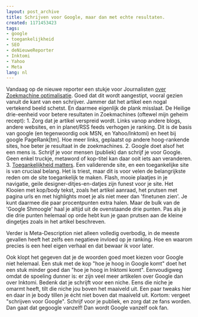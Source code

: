 ```yaml
---
layout: post_archive
title: Schrijven voor Google, maar dan met echte resultaten.
created: 1171453423
tags:
- google
- toegankelijkheid
- SEO
- deNieuweReporter
- Inktomi
- Yahoo
- Meta
lang: nl
---
```

Vandaag op de nieuwe reporter een stukje voor Journalisten [over Zoekmachine optimalisatie](http://www.denieuwereporter.nl/?p=780). Goed dat dit wordt aangestipt, vooral gezien vanuit de kant van een schrijver. Jammer dat het artikel een nogal vertekend beeld schetst. En daarmee eigenlijk de plank misslaat. De Heilige drie-eenheid voor betere resultaten in Zoekmachines (oftewel mijn geheim recept): <!--break-->1. Zorg dat je artikel verspreid wordt. Links vanop andere blogs, andere websites, en in planet/RSS feeds verhogen je ranking. Dit is de basis van google (en tegenwoordig ook MSN, en Yahoo/Inktomi) en heet bij google PageRank[tm]. Hoe meer links, geplaatst op andere hoog-rankende sites, hoe beter je resultaat in de zoekmachines. 
2. Google doet alsof het een mens is. Schrijf je voor mensen (publiek) dan schrijf je voor Google. Geen enkel truckje, metaword of kop-titel kan daar ooit iets aan veranderen.
3. [Toegankelijkheid matters](http://bler.webschuur.com/belangrijke_reden_voor_een_toegankelijke_website_zoekmachines). Een validerende site, en een toegankelijke site is van cruciaal belang. Het is triest, maar dit is voor velen de belangrijkste reden om de site toegankelijk te maken. Flash, mooie plaatjes in je navigatie, geile designer-ditjes-en-datjes zijn funest voor je site.
Het Klooien met kop/body tekst, zoals het artikel aanraad, het prutsen met pagina urls en met highlights moet je als niet meer dan 'finetunen zien'. Je kunt daarmee die paar procentpunten extra halen. Maar de bulk van de 'Google Shmoogle' haal je altijd uit de ovenstaande drie punten. Pas als je die drie punten helemaal op orde hebt kun je gaan prutsen aan de kleine dingetjes zoals in het artikel beschreven.

Verder is Meta-Description niet alleen volledig overbodig, in de meeste gevallen heeft het zelfs een negatieve invloed op je ranking. Hoe en waarom precies is een heel eigen verhaal en dat bewaar ik voor later.

Ook klopt het gegeven dat je de woorden goed moet kiezen voor Google niet helemaal. Een stuk met de kop "hoe je hoog in Google komt" doet het een stuk minder goed dan "hoe je hoog in Inktomi komt". Eenvoudigweg omdat de spoeling dunner is: er zijn veel meer artikelen over Google dan over Inktomi. Bedenk dat je schrijft voor een niche. Eens die niche je omarmt heeft, tilt die niche jou boven het maaiveld uit. Een paar tweaks hier en daar in je body tillen je écht niet boven dat maaiveld uit. Kortom: vergeet "schrijven voor Google". Schrijf voor je publiek, en zorg dat ze fans worden. Dan gaat dat gegoogle vanzelf! Dan wordt Google vanzelf ook fan.

